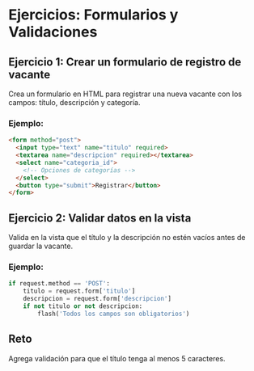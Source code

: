 # Ejercicios: Formularios y Validaciones

## Ejercicio 1: Crear un formulario de registro de vacante
Crea un formulario en HTML para registrar una nueva vacante con los campos: título, descripción y categoría.

### Ejemplo:
```html
<form method="post">
  <input type="text" name="titulo" required>
  <textarea name="descripcion" required></textarea>
  <select name="categoria_id">
    <!-- Opciones de categorías -->
  </select>
  <button type="submit">Registrar</button>
</form>
```

## Ejercicio 2: Validar datos en la vista
Valida en la vista que el título y la descripción no estén vacíos antes de guardar la vacante.

### Ejemplo:
```python
if request.method == 'POST':
    titulo = request.form['titulo']
    descripcion = request.form['descripcion']
    if not titulo or not descripcion:
        flash('Todos los campos son obligatorios')
```

## Reto
Agrega validación para que el título tenga al menos 5 caracteres.
